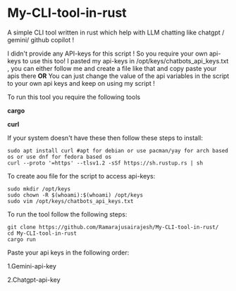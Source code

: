 # My-CLI-tool-in-rust

A simple CLI tool written in rust which help with LLM chatting like chatgpt / gemini/ github copilot !

I didn't provide any API-keys for this script ! So you require your own api-keys to use this too!
I pasted my api-keys in /opt/keys/chatbots_api_keys.txt , you can either follow me and create a file like that and copy paste your apis there 
  **OR**
You can just change the value of the api variables in the script to your own api keys and keep on using my script !

To run this tool you require the following tools

**cargo**

**curl**

If your system doesn't have these then follow these steps to install:

    sudo apt install curl #apt for debian or use pacman/yay for arch based os or use dnf for fedora based os 
    curl --proto '=https' --tlsv1.2 -sSf https://sh.rustup.rs | sh

To create aou file for the script to access api-keys:
    
    sudo mkdir /opt/keys
    sudo chown -R $(whoami):$(whoami) /opt/keys
    sudo vim /opt/keys/chatbots_api_keys.txt

    
To run the tool follow the following steps:

    git clone https://github.com/Ramarajusairajesh/My-CLI-tool-in-rust/
    cd My-CLI-tool-in-rust
    cargo run


 Paste your api keys in the following order:
  
  1.Gemini-api-key
  
  2.Chatgpt-api-key
  
